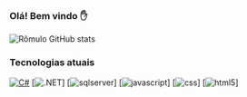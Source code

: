 ### Olá! Bem vindo ✋

![Rômulo GitHub stats](https://github-readme-stats.vercel.app/api?username=romulopaes&show_icons=true&theme=tokyonight)

### Tecnologias atuais 
[![C#](https://img.shields.io/badge/C%23-239120?style=for-the-badge&logo=c-sharp&logoColor=white)]()
[![.NET](https://img.shields.io/badge/.NET-5C2D91?style=for-the-badge&logo=.net&logoColor=white)]
[![sqlserver](https://img.shields.io/badge/Microsoft_SQL_Server-CC2927?style=for-the-badge&logo=microsoft-sql-server&logoColor=white)]
[![javascript](https://img.shields.io/badge/JavaScript-F7DF1E?style=for-the-badge&logo=javascript&logoColor=black)]
[![css](https://img.shields.io/badge/CSS3-1572B6?style=for-the-badge&logo=css3&logoColor=white)]
[![html5](https://img.shields.io/badge/HTML5-E34F26?style=for-the-badge&logo=html5&logoColor=white)]



